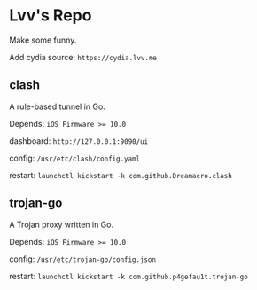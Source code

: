 # Lvv's Repo

Make some funny.

Add cydia source: `https://cydia.lvv.me`

## clash

  A rule-based tunnel in Go.

  Depends: `iOS Firmware >= 10.0`

  dashboard: `http://127.0.0.1:9090/ui`

  config: `/usr/etc/clash/config.yaml`

  restart: `launchctl kickstart -k com.github.Dreamacro.clash`

## trojan-go

  A Trojan proxy written in Go.

  Depends: `iOS Firmware >= 10.0`

  config: `/usr/etc/trojan-go/config.json`

  restart: `launchctl kickstart -k com.github.p4gefau1t.trojan-go`

